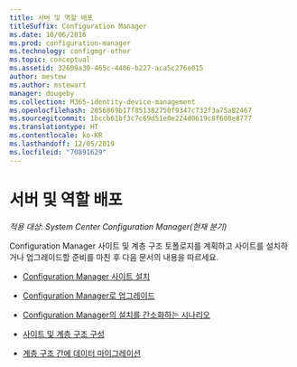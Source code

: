 ```yaml
---
title: 서버 및 역할 배포
titleSuffix: Configuration Manager
ms.date: 10/06/2016
ms.prod: configuration-manager
ms.technology: configmgr-other
ms.topic: conceptual
ms.assetid: 32609a30-465c-4406-b227-aca5c276e015
author: mestew
ms.author: mstewart
manager: dougeby
ms.collection: M365-identity-device-management
ms.openlocfilehash: 2856869b17f851382750f9347c732f3a75a82467
ms.sourcegitcommit: 1bccb61bf3c7c69d51e0e224d0619c8f608e8777
ms.translationtype: HT
ms.contentlocale: ko-KR
ms.lasthandoff: 12/05/2019
ms.locfileid: "70891629"
---
```

# <a name="deploy-servers-and-roles"></a>서버 및 역할 배포

*적용 대상: System Center Configuration Manager(현재 분기)*

Configuration Manager 사이트 및 계층 구조 토폴로지를 계획하고 사이트를 설치하거나 업그레이드할 준비를 마친 후 다음 문서의 내용을 따르세요.  

- [Configuration Manager 사이트 설치](/sccm/core/servers/deploy/install/installing-sites)  

- [Configuration Manager로 업그레이드](/sccm/core/servers/deploy/install/upgrade-to-configuration-manager)  

- [Configuration Manager의 설치를 간소화하는 시나리오](/sccm/core/servers/deploy/install/scenarios-to-streamline-your-installation)  

- [사이트 및 계층 구조 구성](/sccm/core/servers/deploy/configure/configure-sites-and-hierarchies)  

- [계층 구조 간에 데이터 마이그레이션](/sccm/core/migration/migrate-data-between-hierarchies)  
